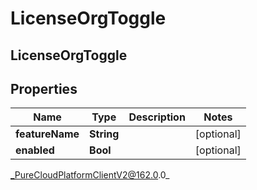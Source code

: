 # LicenseOrgToggle

## LicenseOrgToggle

## Properties

|Name | Type | Description | Notes|
|------------ | ------------- | ------------- | -------------|
| **featureName** | **String** |  | [optional] |
| **enabled** | **Bool** |  | [optional] |



_PureCloudPlatformClientV2@162.0.0_
